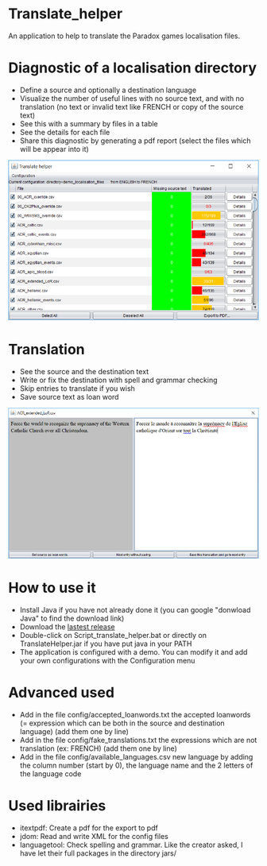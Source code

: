 # Translate_helper
An application to help to translate the Paradox games localisation files.

# Diagnostic of a localisation directory
* Define a source and optionally a destination language
* Visualize the number of useful lines with no source text, and with no translation (no text or invalid text like FRENCH or copy of the source text)
* See this with a summary by files in a table
* See the details for each file
* Share this diagnostic by generating a pdf report (select the files which will be appear into it)

![alt text](Diagnostic.png)

# Translation
* See the source and the destination text
* Write or fix the destination with spell and grammar checking
* Skip entries to translate if you wish
* Save source text as loan word

![alt text](Translation.png)

# How to use it
* Install Java if you have not already done it (you can google "donwload Java" to find the download link)
* Download the [lastest release](https://github.com/NicolasGrosjean/Translate_helper/releases)
* Double-click on Script_translate_helper.bat or directly on TranslateHelper.jar if you have put java in your PATH
* The application is configured with a demo. You can modify it and add your own configurations with the Configuration menu

# Advanced used
* Add in the file config/accepted_loanwords.txt the accepted loanwords (= expression which can be both in the source and destination language) (add them one by line)
* Add in the file config/fake_translations.txt the expressions which are not translation (ex: FRENCH) (add them one by line)
* Add in the file config/available_languages.csv new language by adding the column number (start by 0), the language name and the 2 letters of the language code

# Used librairies
* itextpdf: Create a pdf for the export to pdf
* jdom: Read and write XML for the config files
* languagetool: Check spelling and grammar. Like the creator asked, I have let their full packages in the directory jars/